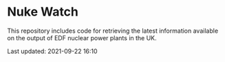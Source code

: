 # Nuke Watch

This repository includes code for retrieving the latest information available on the output of EDF nuclear power plants in the UK.

Last updated: 2021-09-22 16:10